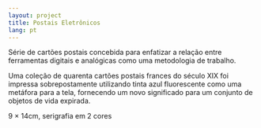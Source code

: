 ```yaml
---
layout: project
title: Postais Eletrônicos
lang: pt
---
```


Série de cartões postais concebida para enfatizar a relação entre ferramentas digitais e analógicas como uma metodologia de trabalho.

Uma coleção de quarenta cartões postais frances do século XIX foi impressa sobrepostamente utilizando tinta azul fluorescente como uma metáfora para a tela, fornecendo um novo significado para um conjunto de objetos de vida expirada.

<p class="specifications">9 × 14cm, serigrafia em 2 cores</p>